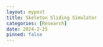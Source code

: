 ```yaml
---
layout: mypost
title: Skeleton Sliding Simulator
categories: [Research]
date: 2024-2-25
pinned: false
---
```


